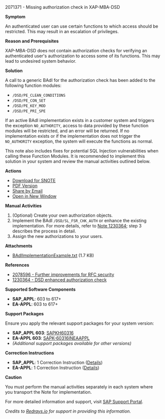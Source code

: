 2071371 - Missing authorization check in XAP-MBA-DSD

**Symptom**

An authenticated user can use certain functions to which access should be restricted. This may result in an escalation of privileges.

**Reason and Prerequisites**

XAP-MBA-DSD does not contain authorization checks for verifying an authenticated user's authorization to access some of its functions. This may lead to undesired system behavior.

**Solution**

A call to a generic BAdI for the authorization check has been added to the following function modules:

- `/DSD/PE_CLEAN_CONDITIONS`
- `/DSD/PE_CON_SET`
- `/DSD/PE_KEY_MOD`
- `/DSD/PE_PRI_SPE`

If an active BAdI implementation exists in a customer system and triggers the exception `NO_AUTHORITY`, access to data provided by these function modules will be restricted, and an error will be returned. If no implementation exists or if the implementation does not trigger the `NO_AUTHORITY` exception, the system will execute the functions as normal.

This note also includes fixes for potential SQL Injection vulnerabilities when calling these Function Modules. It is recommended to implement this solution in your system and review the manual activities outlined below.

**Actions**

- [Download for SNOTE](https://me.sap.com/notes/2071371/download)
- [PDF Version](https://me.sap.com/notes/2071371/print?language=en-US&token=1E59D7E582E64311F6FA8DB816AADD92)
- [Share by Email](https://me.sap.com/notes/2071371/share)
- [Open in New Window](https://me.sap.com/notes/2071371)

**Manual Activities**

1. (Optional) Create your own authorization objects.
2. Implement the BAdI `/DSD/SL_FSR_CHK_AUTH` or enhance the existing implementation. For more details, refer to [Note 1230364](https://me.sap.com/notes/1230364); step 3 describes the process in detail.
3. Assign the new authorizations to your users.

**Attachments**

- [BAdIImplementationExample.txt](https://me.sap.com/sap/support/sapnotes/public/services/attachment.htm?iv_key=012003146900000974332014&iv_version=0002&iv_guid=6BEEA45F9914FC4489F56ADEFD7DCF5D) (1.7 KB)

**References**

- [2078596 - Further improvements for RFC security](https://me.sap.com/notes/2078596)
- [1230364 - DSD enhanced authorization check](https://me.sap.com/notes/1230364)

**Supported Software Components**

- **SAP_APPL**: 603 to 617+
- **EA-APPL**: 603 to 617+

**Support Packages**

Ensure you apply the relevant support packages for your system version:

- **SAP_APPL 603**: [SAPKH60316](https://me.sap.com/supportpackage/SAPKH60316)
- **EA-APPL 603**: [SAPK-60316INEAAPPL](https://me.sap.com/supportpackage/SAPK-60316INEAAPPL)
- *(Additional support packages available for other versions)*

**Correction Instructions**

- **SAP_APPL**: 1 Correction Instruction ([Details](https://me.sap.com/corrins/0002071371/1))
- **EA-APPL**: 1 Correction Instruction ([Details](https://me.sap.com/corrins/0002071371/229))

**Caution**

You must perform the manual activities separately in each system where you transport the Note for implementation.

For more detailed information and support, visit [SAP Support Portal](https://me.sap.com/).

*Credits to [Redrays.io](https://redrays.io) for support in providing this information.*